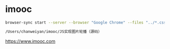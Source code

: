 # imooc

```bash
browser-sync start --server --browser "Google Chrome" --files "../*.css, *.html, **/*.js"

/Users/chanweiyan/imooc/JS实现图片轮播（源码）
```

<https://www.imooc.com>
